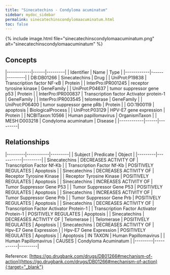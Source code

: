 ```yaml
---
title: "Sinecatechins - Condyloma acuminatum"
sidebar: mydoc_sidebar
permalink: sinecatechinscondylomaacuminatum.html
toc: false 
---
```


{% include image.html file="sinecatechinscondylomaacuminatum.png" alt="sinecatechinscondylomaacuminatum" %}

## Concepts

|------------|------|---------|
| Identifier | Name | Type    |
|------------|------|---------|
| DB:DB01266 | Sinecatechins | Drug |
| UniProt:P19838 | Transcription factor NF-κB | Protein |
| InterPro:IPR001245 | receptor tyrosine kinase | GeneFamily |
| UniProt:P04637 | tumor suppressor gene p53 | Protein |
| InterPro:IPR000837 | Transcription factor Activator protein-1 | GeneFamily |
| InterPro:IPR003545 | telomerase | GeneFamily |
| UniProt:P06400 | tumor suppressor gene pRb | Protein |
| GO:1900119 | apoptosis | BiologicalProcess |
| UniProt:P03129 | HPV-E7 gene expression | Protein |
| NCBITaxon:10566 | Human papillomavirus | OrganismTaxon |
| MESH:D003218 | Condyloma acuminatum | Disease |
|------------|------|---------|

## Relationships

|---------|-----------|---------|
| Subject | Predicate | Object  |
|---------|-----------|---------|
| Sinecatechins | DECREASES ACTIVITY OF | Transcription Factor Nf-Κb |
| Transcription Factor Nf-Κb | POSITIVELY REGULATES | Apoptosis |
| Sinecatechins | DECREASES ACTIVITY OF | Receptor Tyrosine Kinase |
| Receptor Tyrosine Kinase | POSITIVELY REGULATES | Apoptosis |
| Sinecatechins | INCREASES ACTIVITY OF | Tumor Suppressor Gene P53 |
| Tumor Suppressor Gene P53 | POSITIVELY REGULATES | Apoptosis |
| Sinecatechins | INCREASES ACTIVITY OF | Tumor Suppressor Gene Prb |
| Tumor Suppressor Gene Prb | POSITIVELY REGULATES | Apoptosis |
| Sinecatechins | DECREASES ACTIVITY OF | Transcription Factor Activator Protein-1 |
| Transcription Factor Activator Protein-1 | POSITIVELY REGULATES | Apoptosis |
| Sinecatechins | DECREASES ACTIVITY OF | Telomerase |
| Telomerase | POSITIVELY REGULATES | Apoptosis |
| Sinecatechins | DECREASES ACTIVITY OF | Hpv-E7 Gene Expression |
| Hpv-E7 Gene Expression | POSITIVELY REGULATES | Apoptosis |
| Apoptosis | IN TAXON | Human Papillomavirus |
| Human Papillomavirus | CAUSES | Condyloma Acuminatum |
|---------|-----------|---------|

Reference: [https://go.drugbank.com/drugs/DB01266#mechanism-of-action](https://go.drugbank.com/drugs/DB01266#mechanism-of-action){:target="_blank"}